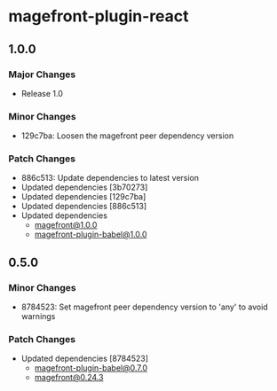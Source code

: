 # magefront-plugin-react

## 1.0.0

### Major Changes

- Release 1.0

### Minor Changes

- 129c7ba: Loosen the magefront peer dependency version

### Patch Changes

- 886c513: Update dependencies to latest version
- Updated dependencies [3b70273]
- Updated dependencies [129c7ba]
- Updated dependencies [886c513]
- Updated dependencies
  - magefront@1.0.0
  - magefront-plugin-babel@1.0.0

## 0.5.0

### Minor Changes

- 8784523: Set magefront peer dependency version to 'any' to avoid warnings

### Patch Changes

- Updated dependencies [8784523]
  - magefront-plugin-babel@0.7.0
  - magefront@0.24.3
